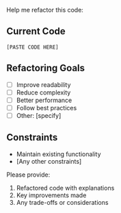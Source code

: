 Help me refactor this code:

## Current Code
```
[PASTE CODE HERE]
```

## Refactoring Goals
- [ ] Improve readability
- [ ] Reduce complexity
- [ ] Better performance
- [ ] Follow best practices
- [ ] Other: [specify]

## Constraints
- Maintain existing functionality
- [Any other constraints]

Please provide:
1. Refactored code with explanations
2. Key improvements made
3. Any trade-offs or considerations
